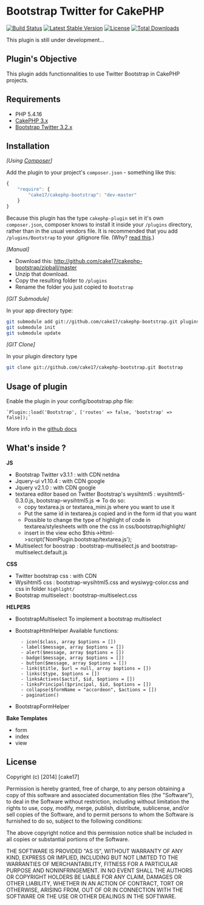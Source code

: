 Bootstrap Twitter for CakePHP
=============================

[![Build Status](https://api.travis-ci.org/cake17/cakephp-bootstrap.png?branch=master)](https://travis-ci.org/cake17/cakephp-bootstrap)
[![Latest Stable Version](https://poser.pugx.org/cake17/cakephp-bootstrap/v/stable.png)](https://packagist.org/packages/cake17/cakephp-bootstrap)
[![License](https://poser.pugx.org/cake17/cakephp-bootstrap/license.png)](https://packagist.org/packages/cake17/cakephp-bootstrap)
[![Total Downloads](https://poser.pugx.org/cake17/cakephp-bootstrap/d/total.png)](https://packagist.org/packages/cake17/cakephp-bootstrap)

This plugin is still under development...

## Plugin's Objective ##

This plugin adds functionnalities to use Twitter Bootstrap in CakePHP projects.

## Requirements ##

- PHP 5.4.16
- [CakePHP 3.x](http://book.cakephp.org/3.0/en/index.html)
- [Bootstrap Twitter 3.2.x](http://getbootstrap.com)

## Installation ##

_[Using [Composer](http://getcomposer.org/)]_

Add the plugin to your project's `composer.json` - something like this:

```javascript
{
    "require": {
        "cake17/cakephp-bootstrap": "dev-master"
    }
}
```

Because this plugin has the type `cakephp-plugin` set in it's own `composer.json`, composer knows to install it inside your `/plugins` directory, rather than in the usual vendors file. It is recommended that you add `/plugins/Bootstrap` to your .gitignore file. (Why? [read this](http://getcomposer.org/doc/faqs/should-i-commit-the-dependencies-in-my-vendor-directory.md).)

_[Manual]_

- Download this: http://github.com/cake17/cakephp-bootstrap/zipball/master
- Unzip that download.
- Copy the resulting folder to `/plugins`
- Rename the folder you just copied to `Bootstrap`

_[GIT Submodule]_

In your app directory type:

```bash
git submodule add git://github.com/cake17/cakephp-bootstrap.git plugins/Bootstrap
git submodule init
git submodule update
```

_[GIT Clone]_

In your plugin directory type

```bash
git clone git://github.com/cake17/cakephp-bootstrap.git Bootstrap
```

## Usage of plugin ##

Enable the plugin in your config/bootstrap.php file:

	`Plugin::load('Bootstrap', ['routes' => false, 'bootstrap' => false]);`

More info in the [github docs](http://cake17.github.io/cakephp-bootstrap)

## What's inside ? ##

**JS**

- Bootstrap Twitter v3.1.1 : with CDN netdna
- Jquery-ui v1.10.4 : with CDN google
- Jquery v2.1.0 : with CDN google
- textarea editor based on Twitter Bootstrap's wysihtml5 : wysihtml5-0.3.0.js, bootstrap-wysihtml5.js
=> To do so:
	- copy textarea.js or textarea_mini.js where you want to use it
	- Put the same id in textarea.js copied and in the form id that you want
	- Possible to change the type of highlight of code in textarea/stylesheets with one the css in css/bootstrap/highlight/
	- insert in the view echo $this->Html->script('NomPlugin.bootstrap/textarea.js');
- Multiselect for boostrap : bootstrap-multiselect.js and bootstrap-multiselect.default.js

**CSS**

- Twitter bootstrap css : with CDN
- Wysihtml5 css : bootstrap-wysihtml5.css and wysiwyg-color.css and css in folder `highlight/`
- Bootstrap multiselect : bootstrap-multiselect.css

**HELPERS**

- BootstrapMultiselect
  To implement a bootstrap multiselect

- BootstrapHtmlHelper
  Available functions:

		- icon($class, array $options = [])
		- label($message, array $options = [])
		- alert($message, array $options = [])
		- badge($message, array $options = [])
		- button($message, array $options = [])
		- link($title, $url = null, array $options = [])
		- links($type, $options = [])
		- linksActives($actif, $id, $options = [])
		- linksPrincipal($principal, $id, $options = [])
		- collapse($formName = "accordeon", $actions = [])
		- pagination()

- BootstrapFormHelper

**Bake Templates**

- form
- index
- view

## License ##

Copyright (c) [2014] [cake17]

Permission is hereby granted, free of charge, to any person obtaining a copy of this software and associated documentation files (the "Software"), to deal in the Software without restriction, including without limitation the rights to use, copy, modify, merge, publish, distribute, sublicense, and/or sell copies of the Software, and to permit persons to whom the Software is furnished to do so, subject to the following conditions:

The above copyright notice and this permission notice shall be included in all copies or substantial portions of the Software.

THE SOFTWARE IS PROVIDED "AS IS", WITHOUT WARRANTY OF ANY KIND, EXPRESS OR IMPLIED, INCLUDING BUT NOT LIMITED TO THE WARRANTIES OF MERCHANTABILITY, FITNESS FOR A PARTICULAR PURPOSE AND NONINFRINGEMENT. IN NO EVENT SHALL THE AUTHORS OR COPYRIGHT HOLDERS BE LIABLE FOR ANY CLAIM, DAMAGES OR OTHER LIABILITY, WHETHER IN AN ACTION OF CONTRACT, TORT OR OTHERWISE, ARISING FROM, OUT OF OR IN CONNECTION WITH THE SOFTWARE OR THE USE OR OTHER DEALINGS IN THE SOFTWARE.
